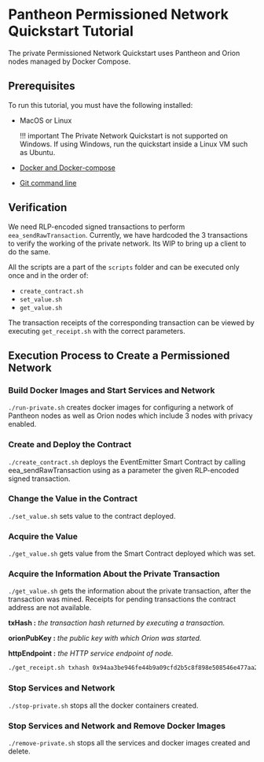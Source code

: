 # Pantheon Permissioned Network Quickstart Tutorial

The private Permissioned Network Quickstart uses Pantheon and Orion
nodes managed by Docker Compose. 

## Prerequisites

To run this tutorial, you must have the following installed:

- MacOS or Linux 
    
    !!! important 
        The Private Network Quickstart is not supported on Windows. If using Windows, run the quickstart
        inside a Linux VM such as Ubuntu. 

- [Docker and Docker-compose](https://docs.docker.com/compose/install/) 

- [Git command line](https://git-scm.com/)


## Verification

We need RLP-encoded signed transactions to perform
`eea_sendRawTransaction`. Currently, we have hardcoded the 3
transactions to verify the working of the private network. Its WIP to
bring up a client to do the same.


All the scripts are a part of the `scripts` folder and can be executed
only once and in the order of: 
- `create_contract.sh` 
- `set_value.sh` 
- `get_value.sh`

The transaction receipts of the corresponding transaction can be viewed by executing `get_receipt.sh` with
the correct parameters. 


## Execution Process to Create a Permissioned Network

### Build Docker Images and Start Services and Network
`./run-private.sh` creates docker images for configuring a network of
Pantheon nodes as well as Orion nodes which include 3 nodes with privacy
enabled.

### Create and Deploy the Contract
`./create_contract.sh` deploys the EventEmitter Smart Contract by
calling eea_sendRawTransaction using as a parameter the given
RLP-encoded signed transaction.

### Change the Value in the Contract
`./set_value.sh` sets value to the contract deployed.

### Acquire the Value
`./get_value.sh` gets value from the Smart Contract deployed which was
set.

### Acquire the Information About the Private Transaction
`./get_value.sh` gets the information about the private transaction,
after the transaction was mined. Receipts for pending transactions the
contract address are not available.

**txHash :** *the transaction hash returned by executing a transaction.*

**orionPubKey :** *the public key with which Orion was started.*

**httpEndpoint :** *the HTTP service endpoint of node.*


```bash tab="Example"
./get_receipt.sh txhash 0x94aa3be946fe44b9a09cfd2b5c8f898e508546e477aa20a9b12ef002357ef5ce orionPubKey A1aVtMxLCUHmBVHXoZzzBgPbW/wj5axDpW9X8l91SGo= httpEndpoint http://localhost:20000
```

### Stop Services and Network
`./stop-private.sh` stops all the docker containers created.

### Stop Services and Network and Remove Docker Images
`./remove-private.sh` stops all the services and docker images created
and delete.

